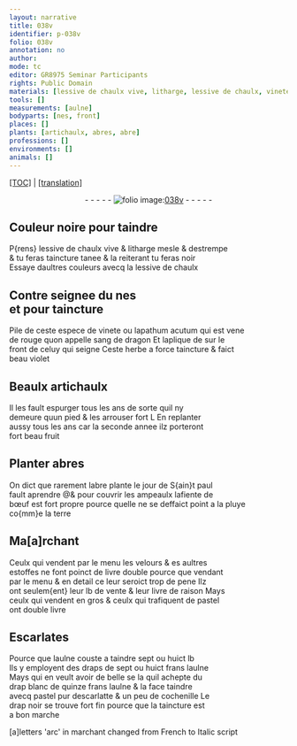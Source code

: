 ```yaml
---
layout: narrative
title: 038v
identifier: p-038v
folio: 038v
annotation: no
author:
mode: tc
editor: GR8975 Seminar Participants
rights: Public Domain
materials: [lessive de chaulx vive, litharge, lessive de chaulx, vinete, lapathum acutum, sang de dragon, fiente de bœuf, pluye, terre, pastel, drap blanc, cochenille, drap noir, taincture]
tools: []
measurements: [aulne]
bodyparts: [nes, front]
places: []
plants: [artichaulx, abres, abre]
professions: []
environments: []
animals: []
---
```


<p><a href="{{ site.baseurl }}/diplomatic/" target="_blank">[TOC]</a> | <a href="{{ site.baseurl }}/texts/p-038v_tl/ target="_blank"">[translation]</a></p><div class="folio" align="center">- - - - - <a href="http://gallica.bnf.fr/ark:/12148/btv1b10500001g/f82.image" target="_blank"><img src="https://cu-mkp.github.io/2017-workshop-edition/assets/photo-icon.png" alt="folio image: " style="display:inline-block; margin-bottom:-3px;"/>038v</a> - - - - - </div>  
  

## Couleur noire pour taindre

 
P{rens} <span class="m">lessive de chaulx vive</span> & <span class="m">litharge</span> mesle & destrempe<br/> & tu feras taincture tanee & la reiterant tu feras noir<br/> Essaye daultres couleurs avecq la <span class="m">lessive de chaulx</span>
 
 
  

## Contre seignee du <span class="bp">nes</span><br/> et pour taincture

 
Pile de ceste espece de <span class="m">vinete</span> ou <span class="m">lapathum acutum</span> qui est vene<br/> de rouge quon appelle <span class="m">sang de dragon</span> Et laplique <span class="del">de</span> sur le<br/> <span class="bp">front</span> de celuy qui seigne Ceste herbe a force taincture & faict<br/> beau violet
 
 
  

## Beaulx <span class="pa">artichaulx</span>

 
Il les fault espurger <span class="tmp">tous les ans</span> de sorte quil ny<br/> demeure quun pied & les arrouser fort <span class="del">L</span> En replanter<br/> aussy <span class="tmp">tous les ans</span> car la <span class="tmp">seconde annee</span> ilz porteront<br/> fort beau fruit
 
 
  

## Planter <span class="pa">abres</span>

 
On dict que rarement l<span class="pa">abre</span> plante le <span class="tmp">jour de S{ain}t paul</span><br/> fault aprendre @& pour couvrir les ampeaulx la<span class="m">fiente de<br/> bœuf</span> est fort propre pource quelle ne se deffaict point a la <span class="m">pluye</span><br/> co{mm}e la <span class="m">terre</span>
 
 
  

## Ma[a]rchant

 
Ceulx qui vendent par le menu les velours & <span class="del">es</span> aultres<br/> estoffes ne font poinct de livre double pource que vendant<br/> par le menu & en detail ce leur seroict trop de pene Ilz<br/> ont seulem{ent} leur lb de vente & leur livre de raison Mays<br/> ceulx qui vendent en gros & ceulx qui trafiquent de <span class="m">pastel</span><br/> ont double livre
 
 
  

## Escarlates

 
Pource que l<span class="ms">aulne</span> couste a taindre sept ou huict lb<br/> Ils y employent des draps de sept ou huict frans l<span class="ms">aulne</span><br/> Mays qui en veult avoir de belle <span class="del">se la</span> quil achepte du<br/> <span class="m">drap blanc</span> de quinze frans l<span class="ms">aulne</span> & la face taindre<br/> avecq <span class="m">pastel</span> pur descarlatte & un peu de <span class="m">cochenille</span> Le <br/> <span class="m">drap noir</span> se trouve fort fin pource que la <span class="m">taincture</span> est <br/> a bon marche
 
 [a]letters 'arc' in marchant changed from French to Italic script
